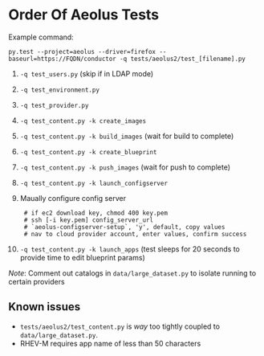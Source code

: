# Order Of Aeolus Tests

Example command: 

    py.test --project=aeolus --driver=firefox --baseurl=https://FQDN/conductor -q tests/aeolus2/test_[filename].py

1. `-q test_users.py` (skip if in LDAP mode)
2. `-q test_environment.py`
3. `-q test_provider.py`
4. `-q test_content.py -k create_images`
5. `-q test_content.py -k build_images` (wait for build to complete)
6. `-q test_content.py -k create_blueprint`
7. `-q test_content.py -k push_images` (wait for push to complete)
8. `-q test_content.py -k launch_configserver`
9. Maually configure config server

        # if ec2 download key, chmod 400 key.pem
        # ssh [-i key.pem] config_server_url
        # `aeolus-configserver-setup`, 'y', default, copy values
        # nav to cloud provider account, enter values, confirm success

10. `-q test_content.py -k launch_apps` (test sleeps for 20 seconds to provide time to edit blueprint params)

*Note*: Comment out catalogs in `data/large_dataset.py` to isolate running to certain providers

## Known issues
* `tests/aeolus2/test_content.py` is _way_ too tightly coupled to `data/large_dataset.py`.
* RHEV-M requires app name of less than 50 characters

